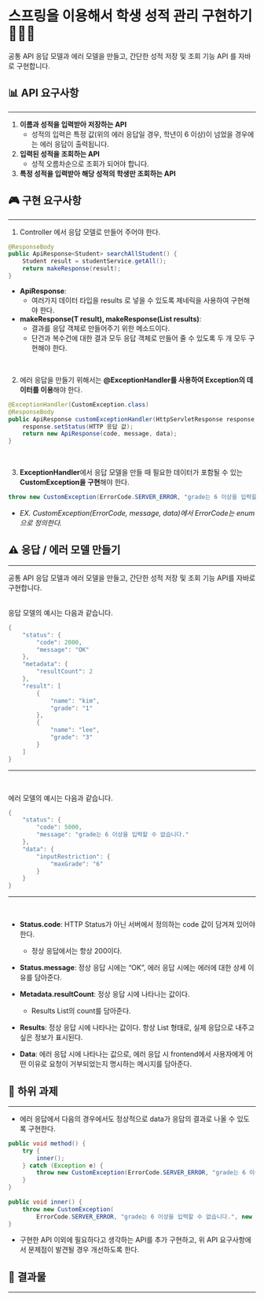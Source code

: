 # 스프링을 이용해서 학생 성적 관리 구현하기 🧑🏻‍🎓

공통 API 응답 모델과 에러 모델을 만들고, 간단한 성적 저장 및 조회 기능 API 를 자바로 구현합니다.

## 📊 API 요구사항

---
1. **이름과 성적을 입력받아 저장하는 API**
    - 성적의 입력은 특정 값(위의 에러 응답일 경우, 학년이 6 이상)이 넘었을 경우에는 에러 응답이 출력됩니다.
2. **입력된 성적을 조회하는 API**
    - 성적 오름차순으로 조회가 되어야 합니다.
3. **특정 성적을 입력받아 해당 성적의 학생만 조회하는 API**

## 🎮 구현 요구사항

---
1. Controller 에서 응답 모델로 만들어 주어야 한다.

```java
@ResponseBody
public ApiResponse<Student> searchAllStudent() {
    Student result = studentService.getAll();
    return makeResponse(result);
}
```

- **ApiResponse<T>**:
    - 여러가지 데이터 타입을 results 로 넣을 수 있도록 제네릭을 사용하여 구현해야 한다.
- **makeResponse(T result), makeResponse(List<T> results)**:
    - 결과를 응답 객체로 만들어주기 위한 메소드이다.
    - 단건과 복수건에 대한 결과 모두 응답 객체로 만들어 줄 수 있도록 두 개 모두 구현해야 한다.

<br>

2. 에러 응답을 만들기 위해서는 **@ExceptionHandler를 사용하여 Exception의 데이터를 이용**해야 한다.

```java
@ExceptionHandler(CustomException.class)
@ResponseBody
public ApiResponse customExceptionHandler(HttpServletResponse response, CustomException e) {
    response.setStatus(HTTP 응답 값);
    return new ApiResponse(code, message, data);
}
```

<br>

3. **ExceptionHandler**에서 응답 모델을 만들 때 필요한 데이터가 포함될 수 있는 **CustomException을 구현**해야 한다.

```java
throw new CustomException(ErrorCode.SERVER_ERROR, "grade는 6 이상을 입력할 수 없습니다.", new InputRestriction(maxGrade));
```

- *EX. CustomException(ErrorCode, message, data)에서 ErrorCode는 enum으로 정의한다.*


## ⚠️ 응답 / 에러 모델 만들기

---
공통 API 응답 모델과 에러 모델을 만들고, 간단한 성적 저장 및 조회 기능 API를 자바로 구현합니다.

<br>
응답 모델의 예시는 다음과 같습니다.

```java
{
    "status": {
        "code": 2000,
        "message": "OK"
    },
    "metadata": {
        "resultCount": 2
    },
    "result": [
        {
            "name": "kim",
            "grade": "1"
        }, 
        {
            "name": "lee",
            "grade": "3"
        }
    ]
}
```

---
<br>

에러 모델의 예시는 다음과 같습니다.

```java
{
    "status": {
        "code": 5000,
        "message": "grade는 6 이상을 입력할 수 없습니다."
    },
    "data": {
        "inputRestriction": {
            "maxGrade": "6"
        }
    }
}
```


---
<br>

- **Status.code**: HTTP Status가 아닌 서버에서 정의하는 code 값이 담겨져 있어야 한다.
  - 정상 응답에서는 항상 200이다.

- **Status.message**: 정상 응답 시에는 “OK”, 에러 응답 시에는 에러에 대한 상세 이유를 담아준다.

- **Metadata.resultCount**: 정상 응답 시에 나타나는 값이다.
  - Results List의 count를 담아준다.

- **Results**: 정상 응답 시에 나타나는 값이다. 항상 List 형태로, 실제 응답으로 내주고 싶은 정보가 표시된다.

- **Data**: 에러 응답 시에 나타나는 값으로, 에러 응답 시 frontend에서 사용자에게 어떤 이유로 요청이 거부되었는지 명시하는 메시지를 담아준다.


## 📑 하위 과제

---
- 에러 응답에서 다음의 경우에서도 정상적으로 data가 응답의 결과로 나올 수 있도록 구현한다.

```java
public void method() {
    try {
        inner();
    } catch (Exception e) {
        throw new CustomException(ErrorCode.SERVER_ERROR, "grade는 6 이상을 입력할 수 없습니다.", null);
    }
}
		
public void inner() {
    throw new CustomException(
        ErrorCode.SERVER_ERROR, "grade는 6 이상을 입력할 수 없습니다.", new InputRestriction(maxGrade));
}
```

- 구현한 API 이외에 필요하다고 생각하는 API를 추가 구현하고, 위 API 요구사항에서 문제점이 발견될 경우 개선하도록 한다.

## 📂 결과물

---
